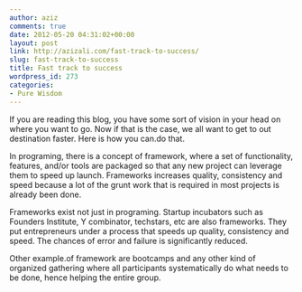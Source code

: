```yaml
---
author: aziz
comments: true
date: 2012-05-20 04:31:02+00:00
layout: post
link: http://azizali.com/fast-track-to-success/
slug: fast-track-to-success
title: Fast track to success
wordpress_id: 273
categories:
- Pure Wisdom
---
```


If you are reading this blog, you have some sort of vision in your head on where you want to go. Now if that is the case, we all want to get to out destination faster. Here is how you can.do that.

In programing, there is a concept of framework, where a set of functionality, features, and/or tools are packaged so that any new project can leverage them to speed up launch. Frameworks increases quality, consistency and speed because a lot of the grunt work that is required in most projects is already been done.

Frameworks exist not just in programing. Startup incubators such as Founders Institute, Y combinator, techstars, etc are also frameworks. They put entrepreneurs under a process that speeds up quality, consistency and  speed. The chances of error and failure is significantly reduced.

Other example.of framework are bootcamps and any other kind of organized gathering where all participants systematically do what needs to be done, hence helping the entire group.

